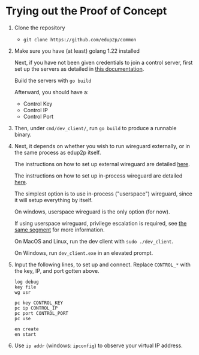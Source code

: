 # Trying out the Proof of Concept

1. Clone the repository
   - `git clone https://github.com/edup2p/common`
2. Make sure you have (at least) golang 1.22 installed

    Next, if you have not been given credentials to join a control server, first set up the servers as detailed in [this documentation](./prototype_cookbook.md#setting-up-the-servers).
    
    Build the servers with `go build`
    
    Afterward, you should have a:
    - Control Key
    - Control IP
    - Control Port

3. Then, under `cmd/dev_client/`, run `go build` to produce a runnable binary.

4. Next, it depends on whether you wish to run wireguard externally, or in the same process as edup2p itself.

    The instructions on how to set up external wireguard are detailed [here](../cmd/dev_client/README.md#wgctrl-configuration).
    
    The instructions on how to set up in-process wireguard are detailed [here](../cmd/dev_client/README.md#userspace-wireguard-configuration).
    
    The simplest option is to use in-process ("userspace") wireguard, since it will setup everything by itself.
    
    On windows, userspace wireguard is the only option (for now).
    
    If using userspace wireguard, privilege escalation is required, see [the same segment](../cmd/dev_client/README.md#userspace-wireguard-configuration) for more information.
    
    On MacOS and Linux, run the dev client with `sudo ./dev_client`.

    On Windows, run `dev_client.exe` in an elevated prompt.

5. Input the following lines, to set up and connect. Replace `CONTROL_*` with the key, IP, and port gotten above.

    ```
    log debug
    key file
    wg usr
    
    pc key CONTROL_KEY
    pc ip CONTROL_IP
    pc port CONTROL_PORT
    pc use
    
    en create
    en start
    ```

6. Use `ip addr` (windows: `ipconfig`) to observe your virtual IP address.
